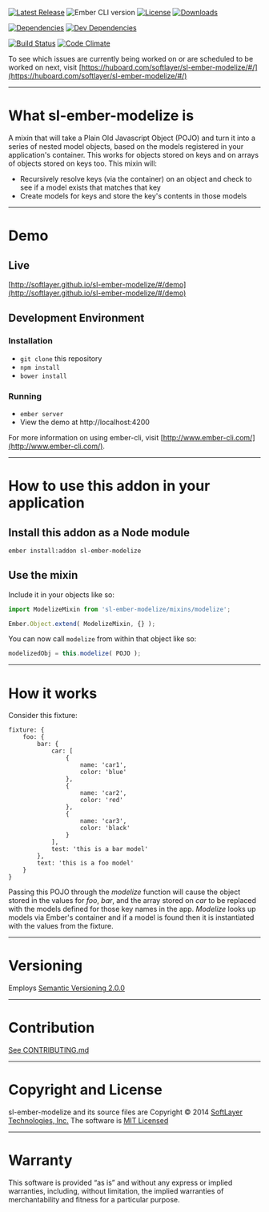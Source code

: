 
[![Latest Release](https://img.shields.io/github/release/softlayer/sl-ember-modelize.svg)](https://github.com/softlayer/sl-ember-modelize/releases) ![Ember CLI version](https://img.shields.io/badge/ember%20cli-0.1.15-orange.svg) [![License](https://img.shields.io/npm/l/sl-ember-modelize.svg)](LICENSE.md) [![Downloads](https://img.shields.io/npm/dm/sl-ember-modelize.svg)](https://www.npmjs.com/package/sl-ember-modelize)

[![Dependencies](https://img.shields.io/david/softlayer/sl-ember-modelize.svg)](https://david-dm.org/softlayer/sl-ember-modelize) [![Dev Dependencies](https://img.shields.io/david/dev/softlayer/sl-ember-modelize.svg)](https://david-dm.org/softlayer/sl-ember-modelize#info=devDependencies)

[![Build Status](https://img.shields.io/travis/softlayer/sl-ember-modelize/develop.svg)](https://travis-ci.org/softlayer/sl-ember-modelize) [![Code Climate](https://img.shields.io/codeclimate/github/softlayer/sl-ember-modelize.svg)](https://codeclimate.com/github/softlayer/sl-ember-modelize)

To see which issues are currently being worked on or are scheduled to be worked on next, visit [https://huboard.com/softlayer/sl-ember-modelize/#/](https://huboard.com/softlayer/sl-ember-modelize/#/)

---

# What sl-ember-modelize is

A mixin that will take a Plain Old Javascript Object (POJO) and turn it into a series of nested model objects, based on the models registered in your application's container.  This works for objects stored on keys and on arrays of objects stored on keys too.  This mixin will:

* Recursively resolve keys (via the container) on an object and check to see if a model exists that matches that key
* Create models for keys and store the key's contents in those models

---

# Demo

## Live

[http://softlayer.github.io/sl-ember-modelize/#/demo](http://softlayer.github.io/sl-ember-modelize/#/demo)

## Development Environment

### Installation

* `git clone` this repository
* `npm install`
* `bower install`

### Running

* `ember server`
* View the demo at http://localhost:4200

For more information on using ember-cli, visit [http://www.ember-cli.com/](http://www.ember-cli.com/).

---

# How to use this addon in your application

## Install this addon as a Node module

```
ember install:addon sl-ember-modelize
```

## Use the mixin

Include it in your objects like so:

```javascript
import ModelizeMixin from 'sl-ember-modelize/mixins/modelize';

Ember.Object.extend( ModelizeMixin, {} );
```

You can now call `modelize` from within that object like so:

```javascript
modelizedObj = this.modelize( POJO );
```

---

# How it works

Consider this fixture:

```
fixture: {
    foo: {
        bar: {
            car: [
                {
                    name: 'car1',
                    color: 'blue'
                },
                {
                    name: 'car2',
                    color: 'red'
                },
                {
                    name: 'car3',
                    color: 'black'
                }
            ],
            test: 'this is a bar model'
        },
        text: 'this is a foo model'
    }
}
```

Passing this POJO through the *modelize* function will cause the object stored in the values for *foo*, *bar*, and
the array stored on *car* to be replaced with the models defined for those key names in the app.  *Modelize* looks up
models via Ember's container and if a model is found then it is instantiated with the values from the fixture.

---

# Versioning
Employs [Semantic Versioning 2.0.0](http://semver.org/)

---

# Contribution
[See CONTRIBUTING.md](CONTRIBUTING.md)

---

# Copyright and License
sl-ember-modelize and its source files are Copyright © 2014 [SoftLayer Technologies, Inc.](http://www.softlayer.com/) The
software is [MIT Licensed](LICENSE.md)

---

# Warranty
This software is provided “as is” and without any express or implied warranties, including, without limitation, the
implied warranties of merchantability and fitness for a particular purpose.
